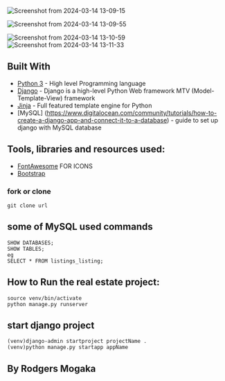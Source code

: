 ![Screenshot from 2024-03-14 13-09-15](https://github.com/rodgersxy/Real-Estate-Listings/assets/47353893/7febdf74-5c51-442b-9ee1-3d66a9d7ced2)

![Screenshot from 2024-03-14 13-09-55](https://github.com/rodgersxy/Real-Estate-Listings/assets/47353893/1fcbf899-b078-4c22-8953-4769ddf14645)

![Screenshot from 2024-03-14 13-10-59](https://github.com/rodgersxy/Real-Estate-Listings/assets/47353893/b127783b-bd4f-47d4-a4dc-7289b2ff17a7)
![Screenshot from 2024-03-14 13-11-33](https://github.com/rodgersxy/Real-Estate-Listings/assets/47353893/f0e2893f-5f37-4abb-bde3-dbafbd49f479)


## Built With

- [Python 3](https://www.python.org/) - High level Programming language
- [Django](https://www.djangoproject.com/) - Django is a high-level Python Web framework  MTV (Model-Template-View) framework
- [Jinja](http://jinja.pocoo.org/) - Full featured template engine for Python  
- [MySQL] (https://www.digitalocean.com/community/tutorials/how-to-create-a-django-app-and-connect-it-to-a-database) -  guide to set up django with MySQL database


## Tools, libraries and resources used:

- [FontAwesome](https://fontawesome.com/)  FOR ICONS
- [Bootstrap](https://getbootstrap.com/)

### fork or  clone   
```
git clone url  
```

## some of MySQL used commands
```
SHOW DATABASES;  
SHOW TABLES;  
eg  
SELECT * FROM listings_listing;  
``` 


## How to Run the real estate project:  
```
source venv/bin/activate    
python manage.py runserver  
```

## start django project
```
(venv)django-admin startproject projectName .
(venv)python manage.py startapp appName
```

## By Rodgers Mogaka


